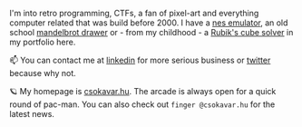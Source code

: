 I'm into retro programming, CTFs, a fan of pixel-art and everything computer related that was build before 2000.
 I have a [nes emulator](https://nes.csokavar.hu), an old school [mandelbrot drawer](https://mandelbrot.csokavar.hu) or - from my childhood -  a [Rubik's cube solver](https://rubik.csokavar.hu)
in my portfolio here.

📫 You can contact me at [linkedin](https://www.linkedin.com/in/ncsdavid/) for more serious business or [twitter](https://twitter.com/encse) because why not.

 🪐 My homepage is [csokavar.hu](https://csokavar.hu/about). The arcade is always open for a quick round of pac-man. You can also check out `finger @csokavar.hu` for the latest news.
